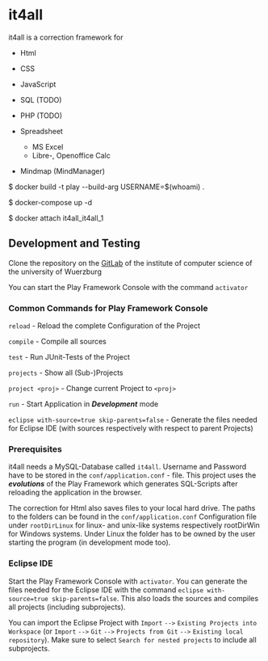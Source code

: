 # it4all

it4all is a correction framework for

- Html
- CSS
- JavaScript
- SQL (TODO)
- PHP (TODO)

- Spreadsheet

  - MS Excel
  - Libre-, Openoffice Calc

- Mindmap (MindManager)

$ docker build -t play --build-arg USERNAME=$(whoami) .

$ docker-compose up -d

$ docker attach it4all_it4all_1

## Development and Testing

Clone the repository on the [GitLab](https://gitlab2.informatik.uni-wuerzburg.de/bje40dc/it4all.git) of the institute of computer science of the university of Wuerzburg

You can start the Play Framework Console with the command `activator`

### Common Commands for Play Framework Console

`reload` - Reload the complete Configuration of the Project

`compile` - Compile all sources

`test` - Run JUnit-Tests of the Project

`projects` - Show all (Sub-)Projects

`project <proj>` - Change current Project to `<proj>`

`run` - Start Application in **_Development_** mode

`eclipse with-source=true skip-parents=false` - Generate the files needed for Eclipse IDE (with sources respectively with respect to parent Projects)

### Prerequisites

it4all needs a MySQL-Database called `it4all`. Username and Password have to be stored in the `conf/application.conf` - file. This project uses the **_evolutions_** of the Play Framework which generates SQL-Scripts after reloading the application in the browser.

The correction for Html also saves files to your local hard drive. The paths to the folders can be found in the `conf/application.conf` Configuration file under `rootDirLinux` for linux- and unix-like systems respectively rootDirWin for Windows systems. Under Linux the folder has to be owned by the user starting the program (in development mode too).

### Eclipse IDE

Start the Play Framework Console with `activator`. You can generate the files needed for the Eclipse IDE with the command `eclipse with-source=true skip-parents=false`. This also loads the sources and compiles all projects (including subprojects).

You can import the Eclipse Project with `Import` `-->` `Existing Projects into Workspace` (or `Import` `-->` `Git` `-->` `Projects from Git` `-->` `Existing local repository`). Make sure to select `Search for nested projects` to include all subprojects.
